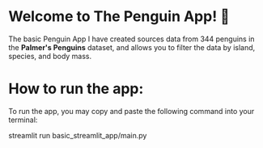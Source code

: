 # Welcome to The Penguin App! 🐧
The basic Penguin App I have created sources data from 344 penguins in the **Palmer's Penguins** dataset, and allows you to filter the data by island, species, and body mass. 

# How to run the app:

To run the app, you may copy and paste the following command into your terminal:  

streamlit run basic_streamlit_app/main.py
